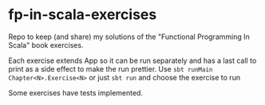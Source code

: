 # fp-in-scala-exercises
Repo to keep (and share) my solutions of the "Functional Programming In Scala" book exercises.

Each exercise extends App so it can be run separately and has a last call to print as a side effect to make the run prettier. Use `sbt runMain Chapter<N>.Exercise<N>` or just ```sbt run``` and choose the exercise to run

Some exercises have tests implemented.

